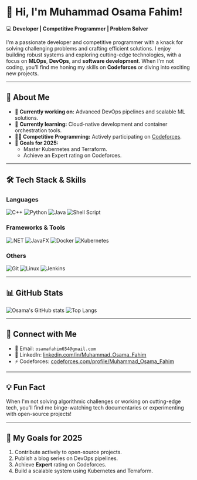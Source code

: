 # 👋 Hi, I'm Muhammad Osama Fahim!

💻 **Developer | Competitive Programmer | Problem Solver**

I'm a passionate developer and competitive programmer with a knack for solving challenging problems and crafting efficient solutions. I enjoy building robust systems and exploring cutting-edge technologies, with a focus on **MLOps**, **DevOps**, and **software development**. When I'm not coding, you’ll find me honing my skills on **Codeforces** or diving into exciting new projects.

---

## 🚀 **About Me**

- 🔭 **Currently working on:** Advanced DevOps pipelines and scalable ML solutions.  
- 🌱 **Currently learning:** Cloud-native development and container orchestration tools.  
- 👨‍💻 **Competitive Programming:** Actively participating on [Codeforces](https://codeforces.com/profile/Muhammad_Osama_Fahim).  
- 🎯 **Goals for 2025:**  
  - Master Kubernetes and Terraform.  
  - Achieve an Expert rating on Codeforces.    

---

## 🛠️ **Tech Stack & Skills**

### **Languages**
![C++](https://img.shields.io/badge/-C++-00599C?style=flat-square&logo=c%2B%2B&logoColor=white)
![Python](https://img.shields.io/badge/-Python-3776AB?style=flat-square&logo=python&logoColor=white)
![Java](https://img.shields.io/badge/-Java-007396?style=flat-square&logo=java&logoColor=white)
![Shell Script](https://img.shields.io/badge/-Shell_Script-4EAA25?style=flat-square&logo=gnu-bash&logoColor=white)

### **Frameworks & Tools**
![.NET](https://img.shields.io/badge/-DotNET-512BD4?style=flat-square&logo=dotnet&logoColor=white)
![JavaFX](https://img.shields.io/badge/-JavaFX-007396?style=flat-square&logo=java&logoColor=white)
![Docker](https://img.shields.io/badge/-Docker-2496ED?style=flat-square&logo=docker&logoColor=white)
![Kubernetes](https://img.shields.io/badge/-Kubernetes-326CE5?style=flat-square&logo=kubernetes&logoColor=white)

### **Others**
![Git](https://img.shields.io/badge/-Git-F05032?style=flat-square&logo=git&logoColor=white)
![Linux](https://img.shields.io/badge/-Linux-FCC624?style=flat-square&logo=linux&logoColor=black)
![Jenkins](https://img.shields.io/badge/-Jenkins-D24939?style=flat-square&logo=jenkins&logoColor=white)

---

## 📊 **GitHub Stats**
![Osama's GitHub stats](https://github-readme-stats.vercel.app/api?username=OsamaFahim&show_icons=true&theme=radical&count_private=true&random=1736552998.13751)
![Top Langs](https://github-readme-stats.vercel.app/api/top-langs/?username=OsamaFahim&layout=compact&theme=radical&random=1736552998.13751)

---

## 🔗 **Connect with Me**

- 📧 Email: `osamafahim654@gmail.com`  
- 💼 LinkedIn: [linkedin.com/in/Muhammad_Osama_Fahim](https://www.linkedin.com/in/muhammad-osama-fahim-537286283/)  
- ⚡ Codeforces: [codeforces.com/profile/Muhammad_Osama_Fahim](https://codeforces.com/profile/Muhammad_Osama_Fahim)

---

## 💡 **Fun Fact** 

When I'm not solving algorithmic challenges or working on cutting-edge tech, you'll find me binge-watching tech documentaries or experimenting with open-source projects!

---

## 🎯 **My Goals for 2025**

1. Contribute actively to open-source projects.  
2. Publish a blog series on DevOps pipelines.  
3. Achieve **Expert** rating on Codeforces.  
4. Build a scalable system using Kubernetes and Terraform.  

